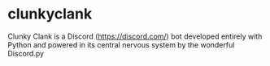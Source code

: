 # clunkyclank
Clunky Clank is a Discord (https://discord.com/) bot developed entirely with Python and powered in its central nervous system by the wonderful Discord.py
